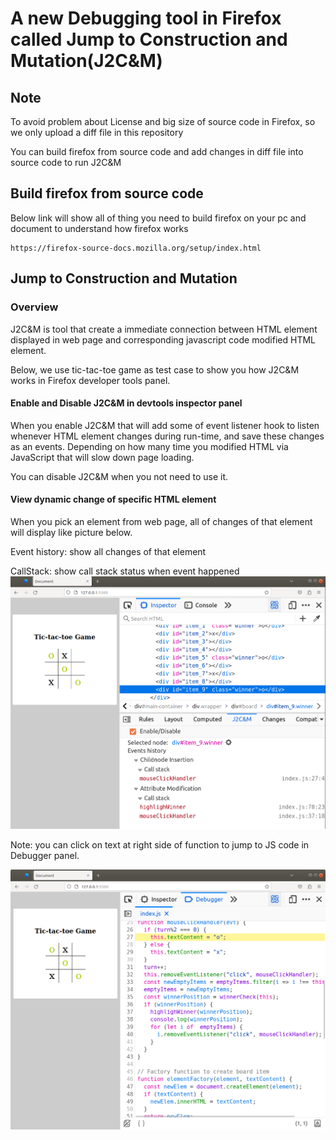 # A new Debugging tool in Firefox called Jump to Construction and Mutation(J2C&M)
## Note
To avoid problem about License and big size of source code in Firefox, so we only upload a diff file in this repository

You can build firefox from source code and add changes in diff file into source code to run J2C&M
## Build firefox from source code
Below link will show all of thing you need to build firefox on your pc and document to understand how firefox works
```
https://firefox-source-docs.mozilla.org/setup/index.html
```
## Jump to Construction and Mutation
### Overview
J2C&M is tool that create a immediate connection between HTML element displayed in web page and corresponding javascript code modified HTML element.

Below, we use tic-tac-toe game as test case to show you how J2C&M works in Firefox developer tools panel.

#### Enable and Disable J2C&M in devtools inspector panel
When you enable J2C&M that will add some of event listener hook to listen whenever HTML element changes during run-time, and save these changes as an events. Depending on how many time you modified HTML via JavaScript that will slow down page loading.

You can disable J2C&M when you not need to use it.

#### View dynamic change of specific HTML element
When you pick an element from web page, all of changes of that element will display like picture below.

Event history: show all changes of that element

CallStack: show call stack status when event happened
![overview](./images/overview.png)

Note: you can click on text at right side of function to jump to JS code in Debugger panel.

![jump-to-jscode-in-debugger-panel](./images/jump-to-js-code.png)

